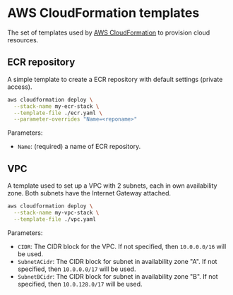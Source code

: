 # AWS CloudFormation templates

The set of templates used by [AWS CloudFormation](https://aws.amazon.com/cloudformation/)
to provision cloud resources.

## ECR repository

A simple template to create a ECR repository with default settings (private
access).

```.bash
aws cloudformation deploy \
  --stack-name my-ecr-stack \
  --template-file ./ecr.yaml \
  --parameter-overrides "Name=<reponame>"
```

Parameters:

* `Name`: (required) a name of ECR repository.

## VPC

A template used to set up a VPC with 2 subnets, each in own availability
zone. Both subnets have the Internet Gateway attached.

```.bash
aws cloudformation deploy \
  --stack-name my-vpc-stack \
  --template-file ./vpc.yaml
```

Parameters:

* `CIDR`: The CIDR block for the VPC. If not specified, then `10.0.0.0/16`
  will be used.
* `SubnetACidr`: The CIDR block for subnet in availability zone "A". If not
  specified, then `10.0.0.0/17` will be used.
* `SubnetBCidr`: The CIDR block for subnet in availability zone "B". If not
  specified, then `10.0.128.0/17` will be used.
